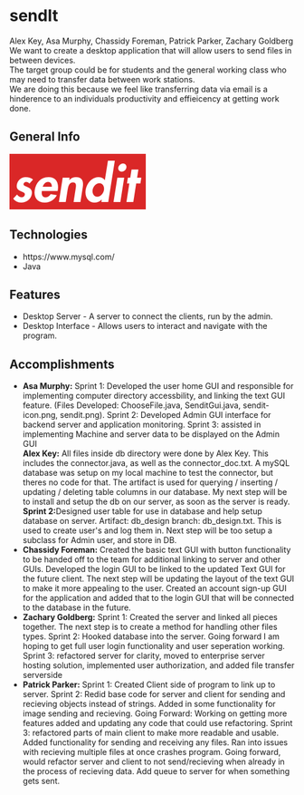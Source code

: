 # sendIt
Alex Key, Asa Murphy, Chassidy Foreman, Patrick Parker, Zachary Goldberg<br>
We want to create a desktop application that will allow users to send files in between devices.<br>
The target group could be for students and the general working class who may need to transfer data between work stations.<br>
We are doing this because we feel like transferring data via email is a hinderence to an individuals productivity and effieicency at getting work done.<br>

## General Info
![Logo](./logo/logo.png) <!--Application logo --> <!--Application logo -->


## Technologies
<ul>
  <li>https://www.mysql.com/</li>
  <li>Java</li>
</ul>

## Features
<ul>
  <li>Desktop Server - A server to connect the clients, run by the admin.</li>
  <li>Desktop Interface - Allows users to interact and navigate with the program.
</ul>

## Accomplishments
<ul>
  <li><strong>Asa Murphy:</strong> Sprint 1: Developed the user home GUI and responsible for implementing computer directory accessbility, and linking the text GUI feature. (Files Developed: ChooseFile.java, SenditGui.java, sendit-icon.png, sendit.png). Sprint 2: Developed Admin GUI interface for backend server and application monitoring. Sprint 3: assisted in implementing Machine and server data to be displayed on the Admin GUI</li>
  <strong>Alex Key:</strong> All files inside db directory were done by Alex Key. This includes the connector.java, as well as the connector_doc.txt. A mySQL database was setup on my local machine to test the connector, but theres no code for that. The artifact is used for querying / inserting / updating / deleting table columns in our database. My next step will be to install and setup the db on our server, as soon as the server is ready.
  <br>
  <strong>Sprint 2:</strong>Designed user table for use in database and help setup database on server. Artifact: db_design branch: db_design.txt. This is used to create user's and log them in. Next step will be too setup a subclass for Admin user, and store in DB.
  </li>
  <li>
    <strong>Chassidy Foreman:</strong> Created the basic text GUI with button functionality to be handed off to the team for additional linking to server and other GUIs. Developed the login GUI to be linked to the updated Text GUI for the future client. The next step will be updating the layout of the text GUI to make it more appealing to the user. Created an account sign-up GUI for the application and added that to the login GUI that will be connected to the database in the future.
  </li>
  <li>
    <strong>Zachary Goldberg:</strong> Sprint 1: Created the server and linked all pieces together. The next step is to create a method for handling other files types. Sprint 2: Hooked database into the server. Going forward I am hoping to get full user login functionality and user seperation working.
                                       Sprint 3: refactored server for clarity, moved to enterprise server hosting solution, implemented user authorization, and added file transfer serverside
  </li>
  <li>
    <strong>Patrick Parker:</strong> Sprint 1: Created Client side of program to link up to server. Sprint 2: Redid base code for server and client for sending and recieving objects instead of strings. Added in some functionality for image sending and recieving. Going Forward: Working on getting more features added and updating any code that could use refactoring. Sprint 3: refactored parts of main client to make more readable and usable. Added functionality for sending and receiving any files. Ran into issues with recieving multiple files at once crashes program. Going forward, would refactor server and client to not send/recieving when already in the process of recieving data. Add queue to server for when something gets sent.
  </li>
</ul>
